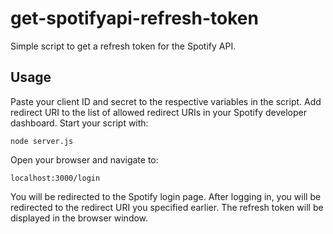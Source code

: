 # get-spotifyapi-refresh-token

Simple script to get a refresh token for the Spotify API.

## Usage
Paste your client ID and secret to the respective variables in the script.
Add redirect URI to the list of allowed redirect URIs in your Spotify developer dashboard.
Start your script with:
```
node server.js
```
Open your browser and navigate to:
```
localhost:3000/login
```
You will be redirected to the Spotify login page. After logging in, you will be redirected to the redirect URI you specified earlier. The refresh token will be displayed in the browser window.
